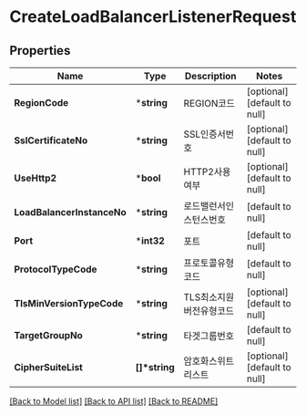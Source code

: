 # CreateLoadBalancerListenerRequest

## Properties
Name | Type | Description | Notes
------------ | ------------- | ------------- | -------------
**RegionCode** | ***string** | REGION코드 | [optional] [default to null]
**SslCertificateNo** | ***string** | SSL인증서번호 | [optional] [default to null]
**UseHttp2** | ***bool** | HTTP2사용여부 | [optional] [default to null]
**LoadBalancerInstanceNo** | ***string** | 로드밸런서인스턴스번호 | [default to null]
**Port** | ***int32** | 포트 | [default to null]
**ProtocolTypeCode** | ***string** | 프로토콜유형코드 | [default to null]
**TlsMinVersionTypeCode** | ***string** | TLS최소지원버전유형코드 | [optional] [default to null]
**TargetGroupNo** | ***string** | 타겟그룹번호 | [default to null]
**CipherSuiteList** | **[]\*string** | 암호화스위트리스트 | [optional] [default to null]

[[Back to Model list]](../README.md#documentation-for-models) [[Back to API list]](../README.md#documentation-for-api-endpoints) [[Back to README]](../README.md)


